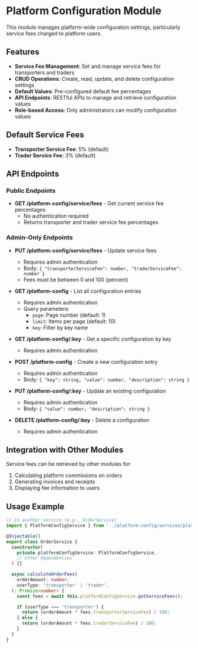 # Platform Configuration Module

This module manages platform-wide configuration settings, particularly service fees charged to platform users.

## Features

- **Service Fee Management**: Set and manage service fees for transporters and traders
- **CRUD Operations**: Create, read, update, and delete configuration settings
- **Default Values**: Pre-configured default fee percentages
- **API Endpoints**: RESTful APIs to manage and retrieve configuration values
- **Role-based Access**: Only administrators can modify configuration values

## Default Service Fees

- **Transporter Service Fee**: 5% (default)
- **Trader Service Fee**: 3% (default)

## API Endpoints

### Public Endpoints

- **GET /platform-config/service/fees** - Get current service fee percentages
  - No authentication required
  - Returns transporter and trader service fee percentages

### Admin-Only Endpoints

- **PUT /platform-config/service/fees** - Update service fees

  - Requires admin authentication
  - Body: `{ "transporterServiceFee": number, "traderServiceFee": number }`
  - Fees must be between 0 and 100 (percent)

- **GET /platform-config** - List all configuration entries

  - Requires admin authentication
  - Query parameters:
    - `page`: Page number (default: 1)
    - `limit`: Items per page (default: 10)
    - `key`: Filter by key name

- **GET /platform-config/:key** - Get a specific configuration by key

  - Requires admin authentication

- **POST /platform-config** - Create a new configuration entry

  - Requires admin authentication
  - Body: `{ "key": string, "value": number, "description": string }`

- **PUT /platform-config/:key** - Update an existing configuration

  - Requires admin authentication
  - Body: `{ "value": number, "description": string }`

- **DELETE /platform-config/:key** - Delete a configuration
  - Requires admin authentication

## Integration with Other Modules

Service fees can be retrieved by other modules for:

1. Calculating platform commissions on orders
2. Generating invoices and receipts
3. Displaying fee information to users

## Usage Example

```typescript
// In another service (e.g., OrderService)
import { PlatformConfigService } from '../platform-config/services/platform-config.service';

@Injectable()
export class OrderService {
  constructor(
    private platformConfigService: PlatformConfigService,
    // other dependencies
  ) {}

  async calculateOrderFees(
    orderAmount: number,
    userType: 'transporter' | 'trader',
  ): Promise<number> {
    const fees = await this.platformConfigService.getServiceFees();

    if (userType === 'transporter') {
      return (orderAmount * fees.transporterServiceFee) / 100;
    } else {
      return (orderAmount * fees.traderServiceFee) / 100;
    }
  }
}
```
